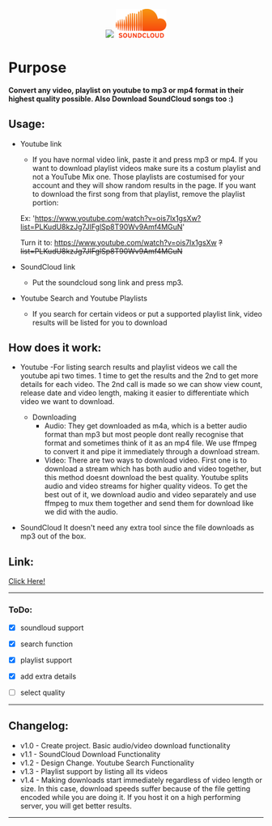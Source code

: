 <p align="middle">
  <img src="https://cdn.mos.cms.futurecdn.net/SytNGv3ZxAVCkvcspmbbvh.jpg" width="100"/>
  <img src="./public/logos/sc.png" width="100" /> 
</p>

# Purpose

**Convert any video, playlist on youtube to mp3 or mp4 format in their highest quality possible. Also Download SoundCloud songs too :)**

## Usage:
- Youtube link
    - If you have normal video link, paste it and press mp3 or mp4. If you want to download playlist videos make sure its a costum playlist and not a YouTube Mix one. Those playlists are costumised for your account and they will show random results in the page. 
    If you want to download the first song from that playlist, remove the playlist portion:
    
    Ex:      'https://www.youtube.com/watch?v=ois7lx1gsXw?list=PLKudU8kzJg7JIFglSp8T90Wv9Amf4MGuN'
    
    Turn it to: https://www.youtube.com/watch?v=ois7lx1gsXw ~~?list=PLKudU8kzJg7JIFglSp8T90Wv9Amf4MGuN~~
- SoundCloud link
    - Put the soundcloud song link and press mp3.
- Youtube Search and Youtube Playlists
    - If you search for certain videos or put a supported playlist link, video results will be listed for you to download

## How does it work:
- Youtube
    -For listing search results and playlist videos we call the youtube api two times. 1 time to get the results and the 2nd to get more details for each video. The 2nd call is made so we can show view count, release date and video length, making it easier to differentiate which video we want to download.
  
    - Downloading
        - Audio: They get downloaded as m4a, which is a better audio format than mp3 but most people dont really recognise that format and sometimes think of it as an mp4 file. We use ffmpeg to convert it and pipe it immediately through a download stream.
        - Video: There are two ways to download video. First one is to download a stream which has both audio and video together, but this method doesnt download the best quality. Youtube splits audio and video streams for higher quality videos. To get the best out of it, we download audio and video separately and use ffmpeg to mux them together and send them for download like we did with the audio.
  
- SoundCloud
  It doesn't need any extra tool since the file downloads as mp3 out of the box.

## Link:
[Click Here!](http://denisytdl.herokuapp.com/)

---
### ToDo:
- [x] soundloud support
- [x] search function
- [x] playlist support
- [x] add extra details
- [ ] select quality



---
## Changelog:
- v1.0 - Create project. Basic audio/video download functionality
- v1.1 - SoundCloud Download Functionality
- v1.2 - Design Change. Youtube Search Functionality 
- v1.3 - Playlist support by listing all its videos
- v1.4 - Making downloads start immediately regardless of video length or size. In this case, download speeds suffer because of the file getting encoded while you are doing it. If you host it on a high performing server, you will get better results.
---

